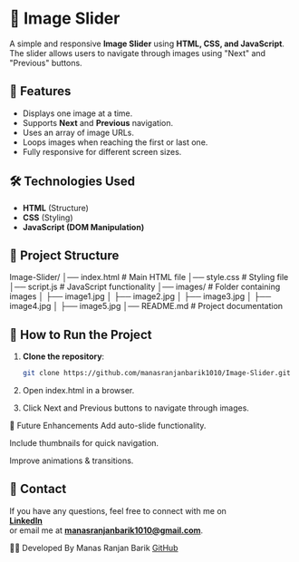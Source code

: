 # 📸 Image Slider

A simple and responsive **Image Slider** using **HTML, CSS, and JavaScript**. The slider allows users to navigate through images using "Next" and "Previous" buttons.

## 🌟 Features
- Displays one image at a time.
- Supports **Next** and **Previous** navigation.
- Uses an array of image URLs.
- Loops images when reaching the first or last one.
- Fully responsive for different screen sizes.

## 🛠️ Technologies Used
- **HTML** (Structure)
- **CSS** (Styling)
- **JavaScript (DOM Manipulation)**

## 📂 Project Structure
Image-Slider/ │── index.html # Main HTML file │── style.css # Styling file │── script.js # JavaScript functionality │── images/ # Folder containing images │ ├── image1.jpg │ ├── image2.jpg │ ├── image3.jpg │ ├── image4.jpg │ ├── image5.jpg │── README.md # Project documentation

## 🚀 How to Run the Project
1. **Clone the repository**:
   ```sh
   git clone https://github.com/manasranjanbarik1010/Image-Slider.git

2. Open index.html in a browser.

3. Click Next and Previous buttons to navigate through images.

🎯 Future Enhancements
Add auto-slide functionality.

Include thumbnails for quick navigation.

Improve animations & transitions.

## 📧 Contact
If you have any questions, feel free to connect with me on  
**[LinkedIn](https://www.linkedin.com/in/manas-ranjan-barik-27a410299/)**  
or email me at **manasranjanbarik1010@gmail.com**. 

👨‍💻 Developed By
Manas Ranjan Barik
[GitHub](https://github.com/manasranjanbarik1010)
